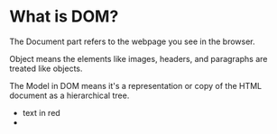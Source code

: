 # What is DOM?

The Document part refers to the webpage you see in the browser. 

Object means the elements like images, headers, and paragraphs are treated like objects.

The Model in DOM means it's a representation or copy of the HTML document as a hierarchical tree.

- text in red
- 
